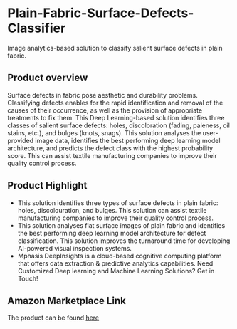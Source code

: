 # Plain-Fabric-Surface-Defects-Classifier
Image analytics-based solution to classify salient surface defects in plain fabric.

## Product overview
Surface defects in fabric pose aesthetic and durability problems. Classifying defects enables for the rapid identification and removal of the causes of their occurrence, as well as the provision of appropriate treatments to fix them. This Deep Learning-based solution identifies three classes of salient surface defects: holes, discoloration (fading, paleness, oil stains, etc.), and bulges (knots, snags). This solution analyses the user-provided image data, identifies the best performing deep learning model architecture, and predicts the defect class with the highest probability score. This can assist textile manufacturing companies to improve their quality control process.

## Product Highlight 
* This solution identifies three types of surface defects in plain fabric: holes, discolouration, and bulges. This solution can assist textile manufacturing companies to improve their quality control process.
* This solution analyses flat surface images of plain fabric and identifies the best performing deep learning model architecture for defect classification. This solution improves the turnaround time for developing AI-powered visual inspection systems.
* Mphasis DeepInsights is a cloud-based cognitive computing platform that offers data extraction & predictive analytics capabilities. Need Customized Deep learning and Machine Learning Solutions? Get in Touch!

## Amazon Marketplace Link
The product can be found [here](https://aws.amazon.com/marketplace/pp/prodview-thhtpxex6s6ok)

